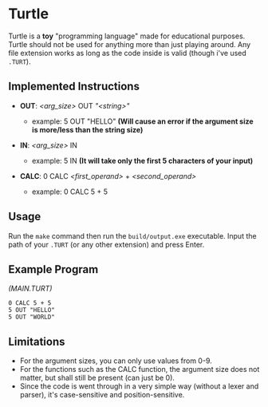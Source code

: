 # Turtle

Turtle is a **toy** "programming language" made for educational purposes. Turtle should not be used for anything more than just playing around. Any file extension works as long as the code inside is valid (though i've used `.TURT`).

## Implemented Instructions

* **OUT**: _<arg_size>_ OUT _"\<string>"_
	* example: 5 OUT "HELLO" **(Will cause an error if the argument size is more/less than the string size)**

* **IN**: _<arg_size>_ IN
	* example: 5 IN **(It will take only the first 5 characters of your input)**

* **CALC**: 0 CALC _<first_operand>_ + _<second_operand>_
	* example: 0 CALC 5 + 5

## Usage
Run the `make` command then run the `build/output.exe` executable. Input the path of your `.TURT` (or any other extension) and press Enter. 

## Example Program
*(MAIN.TURT)*
```
0 CALC 5 + 5
5 OUT "HELLO"
5 OUT "WORLD"
```

## Limitations

* For the argument sizes, you can only use values from 0-9.
* For the functions such as the CALC function, the argument size does not matter, but shall still be present (can just be 0).
* Since the code is went through in a very simple way (without a lexer and parser), it's case-sensitive and position-sensitive.